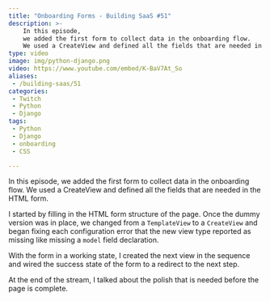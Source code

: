 ```yaml
---
title: "Onboarding Forms - Building SaaS #51"
description: >-
    In this episode,
    we added the first form to collect data in the onboarding flow.
    We used a CreateView and defined all the fields that are needed in the HTML form.
type: video
image: img/python-django.png
video: https://www.youtube.com/embed/K-BaV7At_So
aliases:
 - /building-saas/51
categories:
 - Twitch
 - Python
 - Django
tags:
 - Python
 - Django
 - onboarding
 - CSS

---
```


In this episode,
we added the first form to collect data in the onboarding flow.
We used a CreateView and defined all the fields that are needed in the HTML form.

I started by filling in the HTML form structure
of the page.
Once the dummy version was in place,
we changed from a `TemplateView`
to a `CreateView`
and began fixing each configuration error
that the new view type reported as missing
like missing a `model` field declaration.

With the form in a working state,
I created the next view in the sequence
and wired the success state
of the form
to a redirect to the next step.

At the end of the stream,
I talked about the polish that is needed
before the page is complete.
